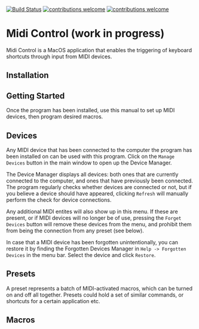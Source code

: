 [![Build Status](https://travis-ci.org/morgsj/MidiControl.svg?branch=main)](https://travis-ci.org/morgsj/MidiControl)
[![contributions welcome](https://img.shields.io/badge/contributions-welcome-brightgreen.svg?style=flat)](https://github.com/morgsj/MidiControl/issues)
[![contributions welcome](https://img.shields.io/badge/version-WIP-red.svg?style=flat)](https://github.com/morgsj/MidiControl/issues)
# Midi Control (work in progress)

Midi Control is a MacOS application that enables the triggering of keyboard shortcuts through input from MIDI devices.

## Installation


## Getting Started

Once the program has been installed, use this manual to set up MIDI devices, then program desired macros.

## Devices

Any MIDI device that has been connected to the computer the program has been installed on can be used with this program. Click on the `Manage Devices` button in the main window to open up the Device Manager.

The Device Manager displays all devices: both ones that are currently connected to the computer, and ones that have previously been connected. The program regularly checks whether devices are connected or not, but if you believe a device should have appeared, clicking `Refresh` will manually perform the check for device connections.

Any additional MIDI entites will also show up in this menu. If these are present, or if MIDI devices will no longer be of use, pressing the `Forget Devices` button will remove these devices from the menu, and prohibit them from being the connection from any preset (see below).

In case that a MIDI device has been forgotten unintentionally, you can restore it by finding the Forgotten Devices Manager in `Help -> Forgotten Devices` in the menu bar. Select the device and click `Restore`.

## Presets

A preset represents a batch of MIDI-activated macros, which can be turned on and off all together. Presets could hold a set of similar commands, or shortcuts for a certain application etc.



## Macros


